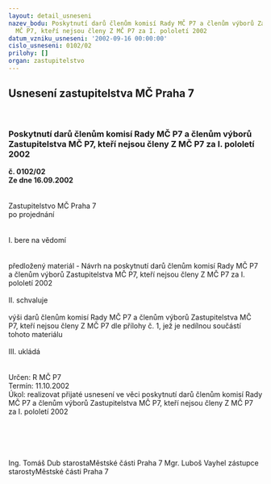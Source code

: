 ```yaml
---
layout: detail_usneseni
nazev_bodu: Poskytnutí darů členům komisí Rady MČ P7 a členům výborů Zastupitelstva
  MČ P7, kteří nejsou členy Z MČ P7 za I. pololetí 2002
datum_vzniku_usneseni: '2002-09-16 00:00:00'
cislo_usneseni: 0102/02
prilohy: []
organ: zastupitelstvo
---
```

<div id="ucUsn_pList" class="usn">
	<span><h2>Usnesení zastupitelstva MČ Praha 7 </h2>
<br></span><div class="standBody">
<span><h3>Poskytnutí darů členům komisí Rady MČ P7 a členům výborů Zastupitelstva MČ P7, kteří nejsou členy Z MČ P7 za I. pololetí 2002</h3></span><div class="center">
		<strong>č. 0102/02</strong><br>
	</div>
<div class="center">
		<strong>Ze dne 16.09.2002</strong><br><br>
	</div>
<br>Zastupitelstvo MČ Praha 7<br>po projednání<br><br><br>I.	bere na vědomí<br><br> <br>předložený materiál - Návrh na poskytnutí darů členům komisí Rady MČ P7 a členům výborů Zastupitelstva MČ P7, kteří nejsou členy Z MČ P7 za I. pololetí 2002<br><br>II.	schvaluje <br><br>výši darů členům komisí Rady MČ P7 a členům výborů Zastupitelstva MČ P7, kteří nejsou členy Z MČ P7 dle přílohy č. 1, jež je nedílnou součástí tohoto materiálu<br><br>III.	ukládá <br><br> <br>Určen:	R MČ P7<br>Termín: 11.10.2002<br>Úkol:	realizovat přijaté usnesení ve věci poskytnutí darů členům komisí Rady MČ P7 a členům výborů Zastupitelstva MČ P7, kteří nejsou členy Z MČ P7 za I. pololetí 2002 <br> <br><br><br> <br>	<br>Ing. Tomáš Dub starostaMěstské části Praha 7	Mgr. Luboš Vayhel zástupce starostyMěstské části Praha 7<br>	<br><br>
</div>
</div>